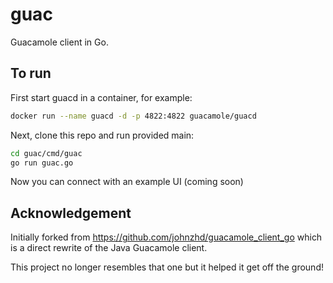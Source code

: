 # guac

Guacamole client in Go.

## To run

First start guacd in a container, for example:

```sh
docker run --name guacd -d -p 4822:4822 guacamole/guacd
```

Next, clone this repo and run provided main:

```sh
cd guac/cmd/guac
go run guac.go
```

Now you can connect with an example UI (coming soon)

## Acknowledgement

Initially forked from https://github.com/johnzhd/guacamole_client_go which is a direct rewrite of the Java Guacamole client. 

This project no longer resembles that one but it helped it get off the ground!

